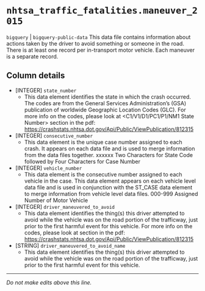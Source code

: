 # `nhtsa_traffic_fatalities.maneuver_2015`
`bigquery` | `bigquery-public-data`
This data file contains information about actions taken by
the driver to avoid something or someone in the road. There is at least one record per
in-transport motor vehicle. Each maneuver is a separate record.

## Column details
* [INTEGER]   `state_number`
  - This data element identifies the state in which the crash occurred. The codes are from the General Services Administration’s (GSA) publication of worldwide Geographic Location Codes (GLC). For more info on the codes, please look at <C1/V1/D1/PC1/P1/NM1 State Number> section in the pdf: https://crashstats.nhtsa.dot.gov/Api/Public/ViewPublication/812315
* [INTEGER]   `consecutive_number`
  - This data element is the unique case number assigned to each crash. It appears on each data file and is used to merge information from the data files together. xxxxxx Two Characters for State Code followed by Four Characters for Case Number
* [INTEGER]   `vehicle_number`
  - This data element is the consecutive number assigned to each vehicle in the case. This data element appears on each vehicle level data file and is used in conjunction with the ST_CASE data element to merge information from vehicle level data files. 000-999 Assigned Number of Motor Vehicle
* [INTEGER]   `driver_maneuvered_to_avoid`
  - This data element identifies the thing(s) this driver attempted to avoid while the vehicle was on the road portion of the trafficway, just prior to the first harmful event for this vehicle. For more info on the codes, please look at <PC15 Driver Maneuvered to Avoid> section in the pdf: https://crashstats.nhtsa.dot.gov/Api/Public/ViewPublication/812315
* [STRING]    `driver_maneuvered_to_avoid_name`
  - This data element identifies the thing(s) this driver attempted to avoid while the vehicle was on the road portion of the trafficway, just prior to the first harmful event for this vehicle.

-------------------------------------------------------------------------------
*Do not make edits above this line.*
